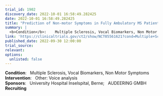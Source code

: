 ```yaml
---
trial_id: 1902
discovery_date: 2022-10-01 16:58:49.282425
date: 2022-10-01 16:58:49.282425
title: "Prediction of Non-motor Symptoms in Fully Ambulatory MS Patients Using Vocal Biomarkers"
summary: |
  <b>Condition</b>:    Multiple Sclerosis, Vocal Biomarkers, Non Motor Symptoms<br /><b>Intervention</b>:    Other: Voice analysis<br /><b>Sponsors</b>:    University Hospital Inselspital, Berne;   AUDEERING GMBH<br /><b>Recruiting</b>
link: 'https://clinicaltrials.gov/ct2/show/NCT05561621?cond=Multiple+Sclerosis&sfpd_d=14&sel_rss=new14'
published_date: 2022-09-30 12:00:00
trial_source: 
relevant: 
options:
  unlisted: false
---
```

<b>Condition</b>:    Multiple Sclerosis, Vocal Biomarkers, Non Motor Symptoms<br /><b>Intervention</b>:    Other: Voice analysis<br /><b>Sponsors</b>:    University Hospital Inselspital, Berne;   AUDEERING GMBH<br /><b>Recruiting</b>